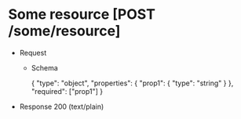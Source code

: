 # Some resource [POST /some/resource]

+ Request

    + Schema

        {
            "type": "object",
            "properties": {
                "prop1": {
                    "type": "string"
                }
            },
            "required": ["prop1"]
        }

+ Response 200 (text/plain)
